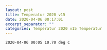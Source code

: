 ```yaml
---
layout: post
title: Temperatur 2020 v15
date: 2020-04-06 00:17:01
excerpt_separator: ""
categories: Temperatur 2020 v15 Temperatur
---
```

```
2020-04-06 00:05 10.70 deg C
```
